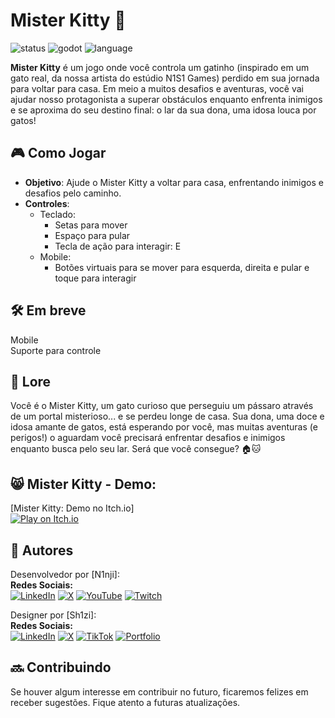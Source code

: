 # Mister Kitty 🐾

![status](https://img.shields.io/badge/status-em%20desenvolvimento-yellow)
![godot](https://img.shields.io/badge/Godot-4.4-blue)
![language](https://img.shields.io/badge/linguagem-GDScript-purple)


**Mister Kitty** é um jogo onde você controla um gatinho (inspirado em um gato real, da nossa artista do estúdio N1S1 Games) perdido em sua jornada para voltar para casa. 
Em meio a muitos desafios e aventuras, você vai ajudar nosso protagonista a superar obstáculos enquanto enfrenta inimigos e se aproxima do seu destino final: o lar da sua dona, uma idosa louca por gatos!

## 🎮 Como Jogar

- **Objetivo**: Ajude o Mister Kitty a voltar para casa, enfrentando inimigos e desafios pelo caminho.
- **Controles**:
  - Teclado:
    - Setas para mover
    - Espaço para pular
    - Tecla de ação para interagir: E
  - Mobile:
    - Botões virtuais para se mover para esquerda, direita e pular e toque para interagir

## 🛠️ Em breve
Mobile </br>
Suporte para controle

## 📝 Lore

Você é o Mister Kitty, um gato curioso que perseguiu um pássaro através de um portal misterioso... e se perdeu longe de casa.
Sua dona, uma doce e idosa amante de gatos, está esperando por você, mas muitas aventuras (e perigos!) o aguardam você precisará enfrentar desafios e inimigos enquanto busca pelo seu lar. Será que você consegue? 🏠🐱

## 😸 Mister Kitty - Demo:
[Mister Kitty: Demo no Itch.io] </br>
[![Play on Itch.io](https://img.shields.io/badge/Play-Mister%20Kitty-red?style=for-the-badge&logo=itch-io)](https://n1nji.itch.io/mister-kitty)

## 📜 Autores

Desenvolvedor por [N1nji]: </br> **Redes Sociais:** </br> 
[![LinkedIn](https://img.shields.io/badge/linkedin-%230077B5.svg?style=for-the-badge&logo=linkedin&logoColor=white)](https://www.linkedin.com/in/pedrofelipe-n1/)
[![X](https://img.shields.io/badge/X-%23000000.svg?style=for-the-badge&logo=X&logoColor=white)](https://x.com/n1njimilanesa)
[![YouTube](https://img.shields.io/badge/YouTube-%23FF0000.svg?style=for-the-badge&logo=YouTube&logoColor=white)](https://www.youtube.com/@n1njii)
[![Twitch](https://img.shields.io/badge/Twitch-%239146FF.svg?style=for-the-badge&logo=Twitch&logoColor=white)](https://www.twitch.tv/n1nnji)

Designer por [Sh1zi]: </br> **Redes Sociais:** </br> 
[![LinkedIn](https://img.shields.io/badge/linkedin-%230077B5.svg?style=for-the-badge&logo=linkedin&logoColor=white)](https://www.linkedin.com/in/emis-mendes-1b1a9b370/)
[![X](https://img.shields.io/badge/X-%23000000.svg?style=for-the-badge&logo=X&logoColor=white)](https://x.com/Str4nnyy)
[![TikTok](https://img.shields.io/badge/TikTok-%23000000.svg?style=for-the-badge&logo=TikTok&logoColor=white)](https://www.tiktok.com/@kootyoder)
[![Portfolio](https://img.shields.io/badge/Portfolio-%23000000.svg?style=for-the-badge&logo=firefox&logoColor=#FF7139)](https://portfolio-sh1zi.vercel.app/)





## 🔜 Contribuindo

Se houver algum interesse em contribuir no futuro, ficaremos felizes em receber sugestões. Fique atento a futuras atualizações.

